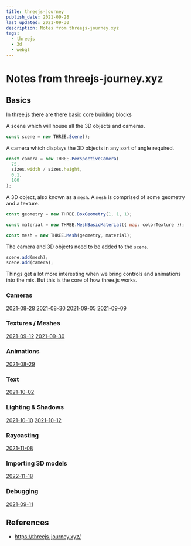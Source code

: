 ```yaml
---
title: threejs-journey
publish_date: 2021-09-28
last_updated: 2021-09-30
description: Notes from threejs-journey.xyz
tags:
  - threejs
  - 3d
  - webgl
---
```


# Notes from threejs-journey.xyz

## Basics

In three.js there are there basic core building blocks

A scene which will house all the 3D objects and cameras.

```js
const scene = new THREE.Scene();
```

A camera which displays the 3D objects in any sort of angle required.

```js
const camera = new THREE.PerspectiveCamera(
  75,
  sizes.width / sizes.height,
  0.1,
  100
);
```

A 3D object, also known as a `mesh`. A `mesh` is comprised of some geometry and a texture.

```js
const geometry = new THREE.BoxGeometry(1, 1, 1);

const material = new THREE.MeshBasicMaterial({ map: colorTexture });

const mesh = new THREE.Mesh(geometry, material);
```

The camera and 3D objects need to be added to the `scene`.

```js
scene.add(mesh);
scene.add(camera);
```

Things get a lot more interesting when we bring controls and animations into the mix. But this is the core of how three.js works.

### Cameras

[2021-08-28](fleeting-notes/2021-08-28.md)
[2021-08-30](fleeting-notes/2021-08-30.md)
[2021-09-05](fleeting-notes/2021-09-05.md)
[2021-09-09](fleeting-notes/2021-09-09.md)

### Textures / Meshes

[2021-09-12](fleeting-notes/2021-09-12.md)
[2021-09-30](fleeting-notes/2021-09-30.md)

### Animations

[2021-08-29](fleeting-notes/2021-08-29.md)

### Text

[2021-10-02](fleeting-notes/2021-10-02.md)
### Lighting & Shadows

[2021-10-10](fleeting-notes/2021-10-10.md)
[2021-10-12](fleeting-notes/2021-10-12.md)

### Raycasting

[2021-11-08](fleeting-notes/2021-11-08.md)

### Importing 3D models

[2022-11-18](fleeting-notes/2022-11-18.md)
### Debugging

[2021-09-11](fleeting-notes/2021-09-11.md)

## References

- https://threejs-journey.xyz/
